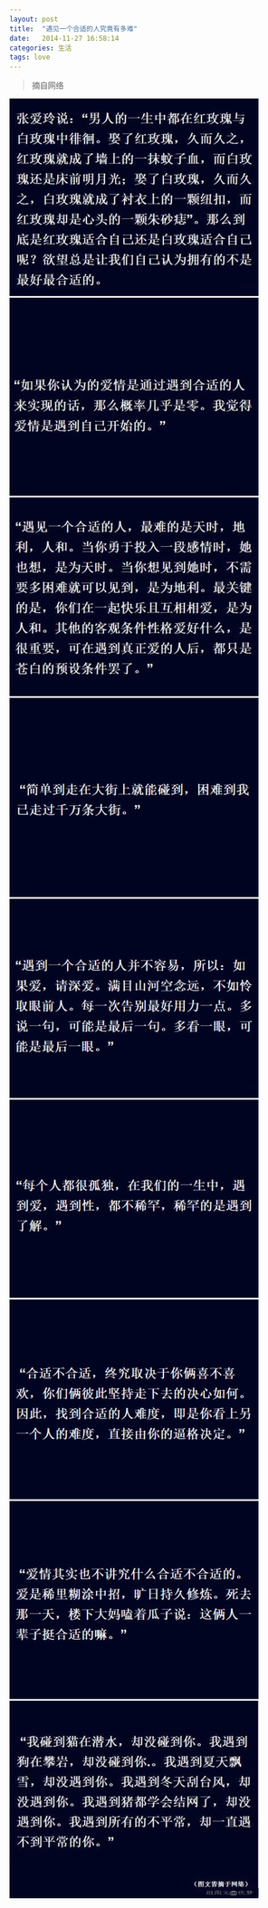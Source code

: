 ```yaml
---
layout: post
title:  "遇见一个合适的人究竟有多难"
date:   2014-11-27 16:58:14
categories: 生活
tags: love
---
```


> 摘自网络

![1](/images/2014/11/1.jpg)
![2](/images/2014/11/2.jpg)
![3](/images/2014/11/3.jpg)
![4](/images/2014/11/4.jpg)
![5](/images/2014/11/5.jpg)
![6](/images/2014/11/6.jpg)
![7](/images/2014/11/7.jpg)
![8](/images/2014/11/8.jpg)
![9](/images/2014/11/9.jpg)

[jekyll]:      http://jekyllrb.com
[jekyll-gh]:   https://github.com/jekyll/jekyll
[jekyll-help]: https://github.com/jekyll/jekyll-help

